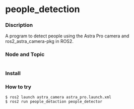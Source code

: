 # people_detection
### Discription
A program to detect people using the Astra Pro camera and ros2_astra_camera-pkg in ROS2.
### Node and Topic
```mermaid

```
### Install
### How to try
```
$ ros2 launch astra_camera astra_pro.launch.xml
$ ros2 run people_detaction people_detector
```
